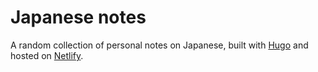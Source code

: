 # Japanese notes

A random collection of personal notes on Japanese, built with [Hugo](https://gohugo.io/) and hosted on [Netlify](https://www.netlify.com/).
